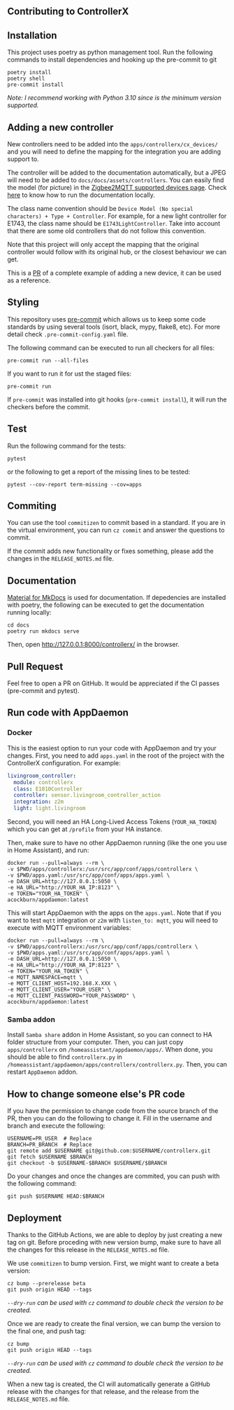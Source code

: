 ## Contributing to ControllerX

## Installation

This project uses poetry as python management tool. Run the following commands to install dependencies and hooking up the pre-commit to git

```
poetry install
poetry shell
pre-commit install
```

_Note: I recommend working with Python 3.10 since is the minimum version supported._

## Adding a new controller

New controllers need to be added into the `apps/controllerx/cx_devices/` and you will need to define the mapping for the integration you are adding support to.

The controller will be added to the documentation automatically, but a JPEG will need to be added to `docs/docs/assets/controllers`. You can easily find the model (for picture) in the [Zigbee2MQTT supported devices page](https://www.zigbee2mqtt.io/information/supported_devices.html). Check [here](#documentation) to know how to run the documentation locally.

The class name convention should be `Device Model (No special characters) + Type + Controller`. For example, for a new light controller for E1743, the class name should be `E1743LightController`. Take into account that there are some old controllers that do not follow this convention.

Note that this project will only accept the mapping that the original controller would follow with its original hub, or the closest behaviour we can get.

This is a [PR](https://github.com/xaviml/controllerx/pull/482/files) of a complete example of adding a new device, it can be used as a reference.

## Styling

This repository uses [pre-commit](https://pre-commit.com/) which allows us to keep some code standards by using several tools (isort, black, mypy, flake8, etc). For more detail check `.pre-commit-config.yaml` file.

The following command can be executed to run all checkers for all files:

```shell
pre-commit run --all-files
```

If you want to run it for ust the staged files:

```shell
pre-commit run
```

If `pre-commit` was installed into git hooks (`pre-commit install`), it will run the checkers before the commit.

## Test

Run the following command for the tests:

```shell
pytest
```

or the following to get a report of the missing lines to be tested:

```shell
pytest --cov-report term-missing --cov=apps
```

## Commiting

You can use the tool `commitizen` to commit based in a standard. If you are in the virtual environment, you can run `cz commit` and answer the questions to commit.

If the commit adds new functionality or fixes something, please add the changes in the `RELEASE_NOTES.md` file.

## Documentation

[Material for MkDocs](https://squidfunk.github.io/mkdocs-material) is used for documentation. If depedencies are installed with poetry, the following can be executed to get the documentation running locally:

```shell
cd docs
poetry run mkdocs serve
```

Then, open http://127.0.0.1:8000/controllerx/ in the browser.

## Pull Request

Feel free to open a PR on GitHub. It would be appreciated if the CI passes (pre-commit and pytest).

## Run code with AppDaemon

### Docker

This is the easiest option to run your code with AppDaemon and try your changes. First, you need to add `apps.yaml` in the root of the project with the ControllerX configuration. For example:

```yaml
livingroom_controller:
  module: controllerx
  class: E1810Controller
  controller: sensor.livingroom_controller_action
  integration: z2m
  light: light.livingroom
```

Second, you will need an HA Long-Lived Access Tokens (`YOUR_HA_TOKEN`) which you can get at `/profile` from your HA instance.

Then, make sure to have no other AppDaemon running (like the one you use in Home Assistant), and run:

```shell
docker run --pull=always --rm \
-v $PWD/apps/controllerx:/usr/src/app/conf/apps/controllerx \
-v $PWD/apps.yaml:/usr/src/app/conf/apps/apps.yaml \
-e DASH_URL=http://127.0.0.1:5050 \
-e HA_URL="http://YOUR_HA_IP:8123" \
-e TOKEN="YOUR_HA_TOKEN" \
acockburn/appdaemon:latest
```

This will start AppDaemon with the apps on the `apps.yaml`. Note that if you want to test `mqtt` integration or `z2m` with `listen_to: mqtt`, you will need to execute with MQTT environment variables:

```shell
docker run --pull=always --rm \
-v $PWD/apps/controllerx:/usr/src/app/conf/apps/controllerx \
-v $PWD/apps.yaml:/usr/src/app/conf/apps/apps.yaml \
-e DASH_URL=http://127.0.0.1:5050 \
-e HA_URL="http://YOUR_HA_IP:8123" \
-e TOKEN="YOUR_HA_TOKEN" \
-e MQTT_NAMESPACE=mqtt \
-e MQTT_CLIENT_HOST=192.168.X.XXX \
-e MQTT_CLIENT_USER="YOUR_USER" \
-e MQTT_CLIENT_PASSWORD="YOUR_PASSWORD" \
acockburn/appdaemon:latest
```

### Samba addon

Install `Samba share` addon in Home Assistant, so you can connect to HA folder structure from your computer. Then, you can just copy `apps/controllerx` on `/homeassistant/appdaemon/apps/`. When done, you should be able to find `controllerx.py` in `/homeassistant/appdaemon/apps/controllerx/controllerx.py`. Then, you can restart `AppDaemon` addon.

## How to change someone else's PR code

If you have the permission to change code from the source branch of the PR, then you can do the following to change it. Fill in the username and branch and execute the following:

```shell
USERNAME=PR_USER  # Replace
BRANCH=PR_BRANCH  # Replace
git remote add $USERNAME git@github.com:$USERNAME/controllerx.git
git fetch $USERNAME $BRANCH
git checkout -b $USERNAME-$BRANCH $USERNAME/$BRANCH
```

Do your changes and once the changes are commited, you can push with the following command:

```shell
git push $USERNAME HEAD:$BRANCH
```

## Deployment

Thanks to the GitHub Actions, we are able to deploy by just creating a new tag on git. Before proceding with new version bump, make sure to have all the changes for this release in the `RELEASE_NOTES.md` file.

We use `commitizen` to bump version. First, we might want to create a beta version:

```shell
cz bump --prerelease beta
git push origin HEAD --tags
```

_`--dry-run` can be used with `cz` command to double check the version to be created._

Once we are ready to create the final version, we can bump the version to the final one, and push tag:

```shell
cz bump
git push origin HEAD --tags
```

_`--dry-run` can be used with `cz` command to double check the version to be created._

When a new tag is created, the CI will automatically generate a GitHub release with the changes for that release, and the release from the `RELEASE_NOTES.md` file.
